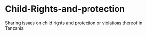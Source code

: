 # Child-Rights-and-protection
Sharing issues on child rights and protection or violations thereof in Tanzania
